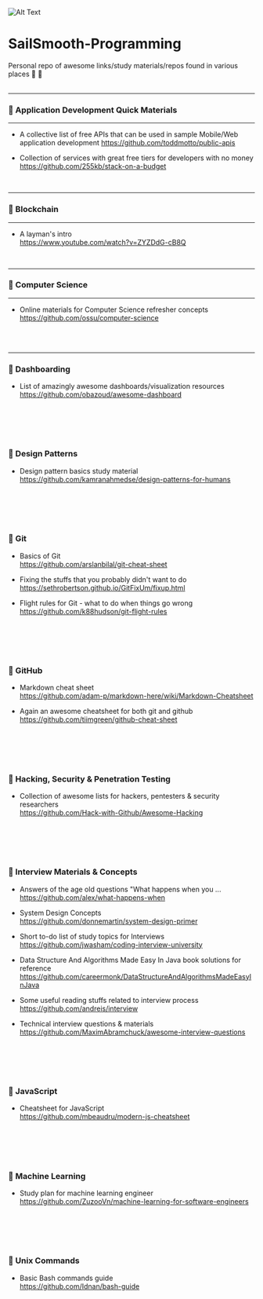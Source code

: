 ![Alt Text](https://media.giphy.com/media/3osxYamKD88c6pXdfO/giphy.gif)
  
  
# SailSmooth-Programming 
Personal repo of awesome links/study materials/repos found in various places :pray: :pray:   
<br>

-----------------------------------------------------------------------------
### :hibiscus: Application Development Quick Materials
-----------------------------------------------------------------------------
* A collective list of free APIs that can be used in sample Mobile/Web application development 
https://github.com/toddmotto/public-apis

* Collection of services with great free tiers for developers with no money   
https://github.com/255kb/stack-on-a-budget

<br>  

-----------------------------------------------------------------------------
### :hibiscus: Blockchain 
-----------------------------------------------------------------------------
* A layman's intro  
https://www.youtube.com/watch?v=ZYZDdG-cB8Q


<br>  

-----------------------------------------------------------------------------
### :hibiscus: Computer Science
-----------------------------------------------------------------------------
* Online materials for Computer Science refresher concepts  
https://github.com/ossu/computer-science


<br><br>  

-----------------------------------------------------------------------------
### :hibiscus: Dashboarding  
*  List of amazingly awesome dashboards/visualization resources  
https://github.com/obazoud/awesome-dashboard  


<br><br>
-----------------------------------------------------------------------------
### :hibiscus: Design Patterns  
* Design pattern basics study material  
https://github.com/kamranahmedse/design-patterns-for-humans



<br><br>
-----------------------------------------------------------------------------
### :hibiscus: Git 
* Basics of Git  
https://github.com/arslanbilal/git-cheat-sheet

  
* Fixing the stuffs that you probably didn't want to do  
https://sethrobertson.github.io/GitFixUm/fixup.html

* Flight rules for Git - what to do when things go wrong  
https://github.com/k88hudson/git-flight-rules



<br><br>
-----------------------------------------------------------------------------
### :hibiscus: GitHub  
* Markdown cheat sheet  
https://github.com/adam-p/markdown-here/wiki/Markdown-Cheatsheet  
  
* Again an awesome cheatsheet for both git and github    
https://github.com/tiimgreen/github-cheat-sheet


<br><br>
-----------------------------------------------------------------------------
### :hibiscus: Hacking, Security & Penetration Testing  
* Collection of awesome lists for hackers, pentesters & security researchers  
https://github.com/Hack-with-Github/Awesome-Hacking  



<br><br>
-----------------------------------------------------------------------------
### :hibiscus: Interview Materials & Concepts  
* Answers of the age old questions "What happens when you ...  
https://github.com/alex/what-happens-when

* System Design Concepts    
https://github.com/donnemartin/system-design-primer

*  Short to-do list of study topics for Interviews  
https://github.com/jwasham/coding-interview-university

*  Data Structure And Algorithms Made Easy In Java book solutions for reference  
https://github.com/careermonk/DataStructureAndAlgorithmsMadeEasyInJava  

* Some useful reading stuffs related to interview process  
https://github.com/andreis/interview  

* Technical interview questions & materials  
https://github.com/MaximAbramchuck/awesome-interview-questions  
 
 
 
 
 
<br><br>
-----------------------------------------------------------------------------
### :hibiscus: JavaScript  
* Cheatsheet for JavaScript  
https://github.com/mbeaudru/modern-js-cheatsheet




<br><br>
-----------------------------------------------------------------------------
### :hibiscus: Machine Learning  
*  Study plan for machine learning engineer  
https://github.com/ZuzooVn/machine-learning-for-software-engineers  



<br><br>
-----------------------------------------------------------------------------
### :hibiscus: Unix Commands
* Basic Bash commands guide  
https://github.com/Idnan/bash-guide




